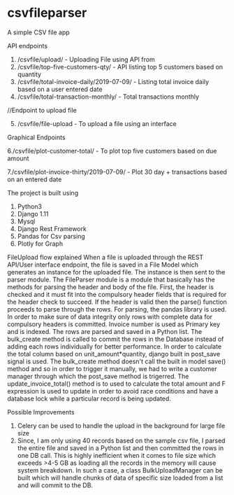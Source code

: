 # csvfileparser
A simple CSV file app

API endpoints
1. /csvfile/upload/ - Uploading File using API from 
2. /csvfile/top-five-customers-qty/ - API listing top 5 customers based on quantity 
3. /csvfile/total-invoice-daily/2019-07-09/ - Listing total invoice daily based on a user entered date
4. /csvfile/total-transaction-monthly/ - Total transactions monthly

//Endpoint to upload file

5. /csvfile/file-upload - To upload a file using an interface

Graphical Endpoints

6./csvfile/plot-customer-total/ - To plot top five customers based on due amount

7./csvfile/plot-invoice-thirty/2019-07-09/ - Plot 30 day + transactions based on an entered date

The project is built using
1. Python3
2. Django 1.11
3. Mysql
4. Django Rest Framework
5. Pandas for Csv parsing
6. Plotly for Graph

FileUpload flow explained
When a file is uploaded through the REST API/User interface endpoint, the file is saved in a File Model which generates an instance
for the uploaded file. The instance is then sent to the parser module. The FileParser module is a module that basically
has the methods for parsing the header and body of the file. First, the header is checked and it must fit into the compulsory
header fields that is required for the header check to succeed. If the header is valid then the parse() function proceeds to 
parse through the rows. For parsing, the pandas library is used. In order to make sure of data integrity only rows with 
complete data for compulsory headers is committed. Invoice number is used as Primary key and is indexed. The rows are parsed
and saved in a Python list. The bulk_create method is called to commit the rows in the Database instead of adding each rows
individually for better performance. In order to calculate the total column based on unit_amount*quantity, django built in 
post_save signal is used. The bulk_create method doesn't call the built in model save() method and so in order to trigger it 
manually, we had to write a customer manager through which the post_save method is trigerred. The update_invoice_total() method
is to used to calculate the total amount and F expression is used to update in order to avoid race conditions and have a 
database lock while a particular record is being updated.

Possible Improvements
1. Celery can be used to handle the upload in the background for large file size
2. Since, I am only using 40 records based on the sample csv file, I parsed the entire file and saved in a Python list and then committed the rows in one DB call. This is highly inefficient when it comes to file size which exceeds >4-5 GB as loading all the records in the memory will cause system breakdown. In such a case, a class BulkUploadManager can be built
which will handle chunks of data of specific size loaded from a list and will commit to the DB. 
